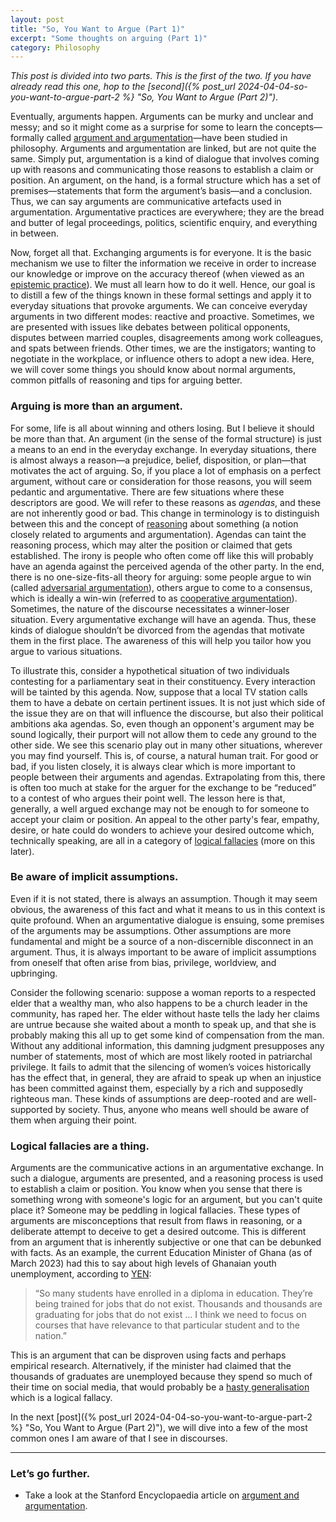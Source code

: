 ```yaml
---
layout: post
title: "So, You Want to Argue (Part 1)"
excerpt: "Some thoughts on arguing (Part 1)"
category: Philosophy
---
```


_This post is divided into two parts. This is the first of the two. If you have already read this one, hop to the [second]({% post_url 2024-04-04-so-you-want-to-argue-part-2 %} "So, You Want to Argue (Part 2)")_.

Eventually, arguments happen. Arguments can be murky and unclear and messy; and so it might come as a surprise for some to learn the concepts—formally called [argument and argumentation](https://plato.stanford.edu/entries/argument/ "Argument and Argumentation")—have been studied in philosophy. Arguments and argumentation are linked, but are not quite the same. Simply put, argumentation is a kind of dialogue that involves coming up with reasons and communicating those reasons to establish a claim or position. An argument, on the hand, is a formal structure which has a set of premises—statements that form the argument’s basis—and a conclusion. Thus, we can say arguments are communicative artefacts used in argumentation. Argumentative practices are everywhere; they are the bread and butter of legal proceedings, politics, scientific enquiry, and everything in between. 

Now, forget all that. Exchanging arguments is for everyone. It is the basic mechanism we use to filter the information we receive in order to increase our knowledge or improve on the accuracy thereof (when viewed as an [epistemic practice](https://plato.stanford.edu/entries/epistemology/ "Epistemology")). We must all learn how to do it well. Hence, our goal is to distill a few of the things known in these formal settings and apply it to everyday situations that provoke arguments. We can conceive everyday arguments in two different modes: reactive and proactive. Sometimes, we are presented with issues like debates between political opponents, disputes between married couples, disagreements among work colleagues, and spats between friends. Other times, we are the instigators; wanting to negotiate in the workplace, or influence others to adopt a new idea. Here, we will cover some things you should know about normal arguments, common pitfalls of reasoning and tips for arguing better.

### Arguing is more than an argument.
For some, life is all about winning and others losing. But I believe it should be more than that. An argument (in the sense of the formal structure) is just a means to an end in the everyday exchange. In everyday situations, there is almost always a reason—a prejudice, belief, disposition, or plan—that motivates the act of arguing. So, if you place a lot of emphasis on a perfect argument, without care or consideration for those reasons, you will seem pedantic and argumentative. There are few situations where these descriptors are good. We will refer to these reasons as _agendas_, and these are not inherently good or bad. This change in terminology is to distinguish between this and the concept of [reasoning](https://plato.stanford.edu/entries/practical-reason/ "Practical Reason (Stanford Encyclopedia of Philosophy)") about something (a notion closely related to arguments and argumentation). Agendas can taint the reasoning process, which may alter the position or claimed that gets established. The irony is people who often come off like this will probably have an agenda against the perceived agenda of the other party. In the end, there is no one-size-fits-all theory for arguing: some people argue to win (called [adversarial argumentation](https://plato.stanford.edu/entries/argument/#AdveCoopArgu "Argument and argumentation (Stanford Encyclopedia of Philosophy)")), others argue to come to a consensus, which is ideally a win-win (referred to as [cooperative argumentation](https://plato.stanford.edu/entries/argument/#AdveCoopArgu "Argument and argumentation (Stanford Encyclopedia of Philosophy)")). Sometimes, the nature of the discourse necessitates a winner-loser situation. Every argumentative exchange will have an agenda. Thus, these kinds of dialogue shouldn’t be divorced from the agendas that motivate them in the first place. The awareness of this will help you tailor how you argue to various situations.

To illustrate this, consider a hypothetical situation of two individuals contesting for a parliamentary seat in their constituency. Every interaction will be tainted by this agenda. Now, suppose that a local TV station calls them to have a debate on certain pertinent issues. It is not just which side of the issue they are on that will influence the discourse, but also their political ambitions aka agendas. So, even though an opponent's argument may be sound logically, their purport will not allow them to cede any ground to the other side. We see this scenario play out in many other situations, wherever you may find yourself. This is, of course, a natural human trait. For good or bad, if you listen closely, it is always clear which is more important to people between their arguments and agendas. Extrapolating from this, there is often too much at stake for the arguer for the exchange to be “reduced” to a contest of who argues their point well. The lesson here is that, generally, a well argued exchange may not be enough to for someone to accept your claim or position. An appeal to the other party's fear, empathy, desire, or hate could do wonders to achieve your desired outcome which, technically speaking, are all in a category of [logical fallacies](https://www.logicalfallacies.org/ "Logial Fallacies - List of Logical Fallacies with Examples") (more on this later).

### Be aware of implicit assumptions.
Even if it is not stated, there is always an assumption. Though it may seem obvious, the awareness of this fact and what it means to us in this context is quite profound. When an argumentative dialogue is ensuing, some premises of the arguments may be assumptions. Other assumptions are more fundamental and might be a source of a non-discernible disconnect in an argument. Thus, it is always important to be aware of implicit assumptions from oneself that often arise from bias, privilege, worldview, and upbringing.

Consider the following scenario: suppose a woman reports to a respected elder that a wealthy man, who also happens to be a church leader in the community, has raped her. The elder without haste tells the lady her claims are untrue because she waited about a month to speak up, and that she is probably making this all up to get some kind of compensation from the man. Without any additional information, this damning judgment presupposes any number of statements, most of which are most likely rooted in patriarchal privilege. It fails to admit that the silencing of women’s voices historically has the effect that, in general, they are afraid to speak up when an injustice has been committed against them, especially by a rich and supposedly righteous man. These kinds of assumptions are deep-rooted and are well-supported by society. Thus, anyone who means well should be aware of them when arguing their point.

### Logical fallacies are a thing.
Arguments are the communicative actions in an argumentative exchange. In such a dialogue, arguments are presented, and a reasoning process is used to establish a claim or position. You know when you sense that there is something wrong with someone's logic for an argument, but you can't quite place it? Someone may be peddling in logical fallacies. These types of arguments are misconceptions that result from flaws in reasoning, or a deliberate attempt to deceive to get a desired outcome. This is different from an argument that is inherently subjective or one that can be debunked with facts. As an example, the current Education Minister of Ghana (as of March 2023) had this to say about high levels of Ghanaian youth unemployment, according to [YEN](https://yen.com.gh/education/226528-youth-unemployment-education-minister-laments-thousands-graduating-jobs-dont-exist/ "Youth Unemployment: Education Minister Laments Thousands Are Graduating For Jobs That Don’t Exist"):
> “So many students have enrolled in a diploma in education. They’re being trained for jobs that do not exist. Thousands and thousands are graduating for jobs that do not exist … I think we need to focus on courses that have relevance to that particular student and to the nation.” 

This is an argument that can be disproven using facts and perhaps empirical research. Alternatively, if the minister had claimed that the thousands of graduates are unemployed because they spend so much of their time on social media, that would probably be a [hasty generalisation](https://www.thoughtco.com/hasty-generalization-fallacy-1690919 "Definitions and Examples of Hasty generalizations") which is a logical fallacy.

In the next [post]({% post_url 2024-04-04-so-you-want-to-argue-part-2 %} "So, You Want to Argue (Part 2)"), we will dive into a few of the most common ones I am aware of that I see in discourses.

---- 

### Let’s go further.
* Take a look at the Stanford Encyclopaedia article on [argument and argumentation](https://plato.stanford.edu/entries/argument/ "Argument and Argumentation (Standord Encyclopedia of Philosophy").
